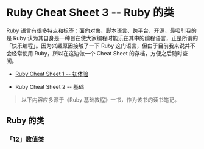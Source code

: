 # Ruby Cheat Sheet 3 -- Ruby 的类

Ruby 语言有很多特点和标签：面向对象、脚本语言、跨平台、开源，最吸引我的是 Ruby 认为其自身是一种旨在使大家编程时能乐在其中的编程语言，正是所谓的「快乐编程」。因为兴趣原因接触了一下 Ruby 这门语言，但由于目前我来说并不会经常使用 Ruby，所以在这边做一个 Cheat Sheet 的存档，方便之后随时查阅。

* [Ruby Cheat Sheet 1 -- 初体验](https://mim0sa.github.io/2021/02/18/Ruby-Cheat-Sheet-1-%E5%88%9D%E4%BD%93%E9%AA%8C.html)

* Ruby Cheat Sheet 2 -- 基础

> 以下内容应多源于《Ruby 基础教程》一书，作为该书的读书笔记。

<!--more-->



## Ruby 的类

### 「12」数值类



